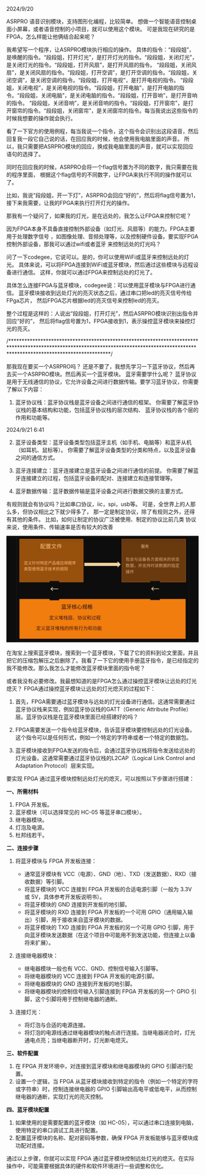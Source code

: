 2024/9/20


ASRPRO 语音识别模块，支持图形化编程，比较简单。
想做一个智能语音控制桌面小屏幕，或者语音控制的小项目，就可以使用这个模块。
可是我现在研究的是FPGA，怎么样能让他俩结合起来呢？

我希望写一个程序，让ASRPRO模块执行相应的操作。
具体的指令：“段段姐”，是唤醒的指令。“段段姐，打开灯光”，是打开灯光的指令。“段段姐，关闭灯光”，是关闭灯光的指令。“段段姐，打开风扇”，是打开风扇的指令。
“段段姐，关闭风扇”，是关闭风扇的指令。“段段姐，打开空调”，是打开空调的指令。“段段姐，关闭空调”，是关闭空调的指令。“段段姐，打开电视”，是打开电视的指令。
“段段姐，关闭电视”，是关闭电视的指令。“段段姐，打开电脑”，是打开电脑的指令。“段段姐，关闭电脑”，是关闭电脑的指令。“段段姐，打开音响”，是打开音响的指令。
“段段姐，关闭音响”，是关闭音响的指令。“段段姐，打开窗帘”，是打开窗帘的指令。“段段姐，关闭窗帘”，是关闭窗帘的指令。每当我说出这些指令的时候我想要的操作就会执行。


看了一下官方的使用例程，每当我说一个指令，这个指令会识别出这段语音，然后回复我一段它自己说的话，在回应我的时候，他会使用我电脑里面的声音。
所以，我只需要把ASRPRO模块的回应，换成我电脑里面的声音，就可以实现回应语句的选择了。

同时在回应我的时候，ASRPRO会将一个flag信号置为不同的数字，我只需要在我的程序里面，
根据这个flag信号的不同数字，让FPGA来执行不同的操作就可以了。

比如，我说“段段姐，开一下灯”，ASRPRO会回应“好的”，然后将flag信号置为1，
接下来我需要，让我的FPGA来执行打开灯光的操作。

那我有一个疑问了，如果我的灯光，是在远处的，我怎么让FPGA来控制它呢？

因为FPGA本身不具备直接控制外部设备（如灯光、风扇等）的能力。FPGA主要用于处理数字信号
，如图像处理、音频处理等，以及控制硬件设备。要实现FPGA控制外部设备，那我可以通过wifi或者蓝牙
来控制远处的灯光吗？

问了一下codegee，它说可以。是的，你可以使用WiFi或蓝牙来控制远处的灯光。
具体来说，可以将FPGA连接到WiFi或蓝牙模块，然后通过这些模块与远程设备进行通信。
这样，你就可以通过FPGA来控制远处的灯光了。

具体怎么连接FPGA与蓝牙模块，codegee说：可以使用蓝牙模块与FPGA进行通信。
蓝牙模块接收到远处灯光的亮灭状态之后，通过串口把led的亮灭信号传给FPga芯片，
然后FPGA芯片根据led的亮灭信号来控制led的亮灭。


整个过程是这样的：人说出“段段姐，打开灯光”，然后ASRPRO模块识别出指令并回应“好的”，
然后将flag信号置为1，FPGA接收到1，表示操控蓝牙模块来操控灯光的亮灭。


/*************************************************************************************************************************************************************************************/

那我现在要买一个ASRPRO吗？
还是不要了，我想先学习一下蓝牙协议，然后再去买一个ASRPRO模块。然后再买一个蓝牙模块。
蓝牙需要学什么呢？
蓝牙协议是用于无线通信的协议，它允许设备之间进行数据传输。要学习蓝牙协议，你需要了解以下内容：

1. 蓝牙协议栈：蓝牙协议栈是蓝牙设备之间进行通信的框架。
你需要了解蓝牙协议栈的基本结构和功能，包括蓝牙协议栈的层次结构、
蓝牙协议栈的各个层的作用和功能等。

2024/9/21 6:41

2. 蓝牙设备类型：蓝牙设备类型包括蓝牙主机（如手机、电脑等）和蓝牙从机（如耳机、鼠标等）。
你需要了解蓝牙设备类型的分类和特点，以及蓝牙设备之间的通信方式。

3. 蓝牙连接建立：蓝牙连接建立是蓝牙设备之间进行通信的前提。
你需要了解蓝牙连接建立的过程，包括蓝牙设备的配对、连接建立和连接管理等。

4. 蓝牙数据传输：蓝牙数据传输是蓝牙设备之间进行数据交换的主要方式。

有规则就会有协议吗？比如串口协议，iic，spi，usb等。
可是，全世界上的人那么多，但协议相比之下就少得多了，
那一定是制定协议，除了有规则之外，还得有其他的条件。
比如，如何让制定的协议广泛被使用、制定的协议比前几类
协议来说，使用条件、传输速率是否有较大的改善

![alt text](image.png)


在淘宝上搜索蓝牙模块，搜索到一个蓝牙模块，下载了它的资料到论文里面，并且把它的压缩包解压之后删除了。我看了一下它的使用手册蓝牙指令，是已经指定的  我不能修改。那么我怎么才能修改蓝牙模块里面的指令呢？

或者我没有必要修改。我最想知道的是FPGA怎么通过操控蓝牙模块让远处的灯光熄灭？
FPGA通过操控蓝牙模块让远处的灯光熄灭的过程如下：

1. 首先，FPGA需要通过蓝牙模块与远处的灯光设备进行通信。这通常需要通过蓝牙协议栈来实现，例如蓝牙协议栈的GATT（Generic Attribute Profile）层。蓝牙协议栈是在蓝牙模块里面已经搭建好的吗？

2. FPGA需要发送一个指令给蓝牙模块，告诉蓝牙模块要控制远处的灯光设备。这个指令可以是任何形式，例如一个特定的字符串或者一个特定的数据包。

3. 蓝牙模块接收到FPGA发送的指令后，会通过蓝牙协议栈将指令发送给远处的灯光设备。这通常需要通过蓝牙协议栈的L2CAP（Logical Link Control and Adaptation Protocol）层来实现。

要实现 FPGA 通过蓝牙模块控制远处灯光的熄灭，可以按照以下步骤进行搭建：

**一、所需材料**

1. FPGA 开发板。
2. 蓝牙模块（可以选择常见的 HC-05 等蓝牙串口模块）。
3. 继电器模块。
4. 灯泡及电源。
5. 杜邦线若干。

**二、连接步骤**

1. 将蓝牙模块与 FPGA 开发板连接：
   - 通常蓝牙模块有 VCC（电源）、GND（地）、TXD（发送数据）、RXD（接收数据）等引脚。
   - 将蓝牙模块的 VCC 连接到 FPGA 开发板的合适电源引脚（一般为 3.3V 或 5V，具体参考开发板说明书）。
   - 将蓝牙模块的 GND 连接到开发板的地引脚。
   - 将蓝牙模块的 RXD 连接到 FPGA 开发板的一个可用 GPIO（通用输入输出）引脚，用于接收来自蓝牙模块的数据。
   - 将蓝牙模块的 TXD 连接到 FPGA 开发板的另一个可用 GPIO 引脚，用于向蓝牙模块发送数据（在这个项目中可能用不到发送功能，但连接上以备将来扩展）。

2. 连接继电器模块：
   - 继电器模块一般也有 VCC、GND、控制信号输入引脚等。
   - 将继电器模块的 VCC 连接到 FPGA 开发板的电源引脚。
   - 将继电器模块的 GND 连接到开发板的地引脚。
   - 将继电器模块的控制信号输入引脚连接到 FPGA 开发板的另一个 GPIO 引脚，这个引脚将用于控制继电器的通断。

3. 连接灯光：
   - 将灯泡与合适的电源连接。
   - 将灯泡的电源线通过继电器模块的触点进行连接。当继电器闭合时，灯光通电点亮；当继电器断开时，灯光断电熄灭。

**三、软件配置**

1. 在 FPGA 开发环境中，对连接到蓝牙模块和继电器模块的 GPIO 引脚进行配置。
2. 设置一个逻辑，当 FPGA 从蓝牙模块接收到特定的指令（例如一个特定的字符或字符串）时，控制连接继电器的 GPIO 引脚输出高电平或低电平，从而控制继电器的通断，实现灯光的亮灭控制。

**四、蓝牙模块配置**

1. 如果使用的是需要配置的蓝牙模块（如 HC-05），可以通过串口连接到电脑，使用特定的串口调试工具进行配置。
2. 配置蓝牙模块的名称、配对密码等参数，确保 FPGA 开发板能够与蓝牙模块成功配对连接。

通过以上步骤，你就可以实现 FPGA 通过蓝牙模块控制远处灯光的熄灭。在实际操作中，可能需要根据具体的硬件和软件环境进行一些调整和优化。